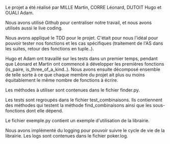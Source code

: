 Le projet a été réalisé par MILLE Martin, CORRE Léonard, DUTOIT Hugo et OUALI Adam.

Nous avons utilisé Github pour centraliser notre travail, et nous avons utilisés aussi le live coding.

Nous avons appliqué le TDD pour le projet. C'était pour nous l'idéal pour pouvoir tester nos fonctions et les cas spécifiques (traitement de l'AS dans les suites, retour des fonctions en tuple..).

Hugo et Adam ont travaillé sur les tests dans un premier temps, pendant que Léonard et Martin ont commencé à développer les premières fonctions (is_paire, is_three_of_a_kind..). 
Nous avons ensuite décomposé ensemble de telle sorte à ce que chaque membre du projet ait plus ou moins équitablement le même nombre de fonctions à écrire.

Les méthodes à utiliser sont contenues dans le fichier finder.py.

Les tests sont regroupés dans le fichier test_combinaisons. Ils contiennent des méthodes qui testent la méthode find_combinaisons ainsi que les sous-fonctions dont elle dépend.

Le fichier exemple.py contient un exemple d'utilisation de la librairie.

Nous avons implémenté du logging pour pouvoir suivre le cycle de vie de la librairie. Les logs sont contenues dans le fichier poker.log.